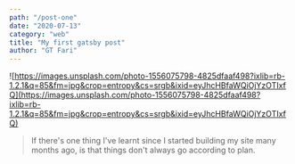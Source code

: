 ```yaml
---
path: "/post-one"
date: "2020-07-13"
category: "web"
title: "My first gatsby post"
author: "GT Fari"
---
```


![https://images.unsplash.com/photo-1556075798-4825dfaaf498?ixlib=rb-1.2.1&q=85&fm=jpg&crop=entropy&cs=srgb&ixid=eyJhcHBfaWQiOjYzOTIxfQ](https://images.unsplash.com/photo-1556075798-4825dfaaf498?ixlib=rb-1.2.1&q=85&fm=jpg&crop=entropy&cs=srgb&ixid=eyJhcHBfaWQiOjYzOTIxfQ)

> If there's one thing I've learnt since I started building my site many months ago, is that things don't always go according to plan.